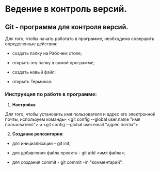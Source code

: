 
# Ведение в контроль версий. #

## Git - программа для контроля версий. ##

Для того, чтобы начать работать в программе, необходимо совершить определенные действия:

* создать папку на Рабочем столе;

* открыть эту папку в самой программе;

* создать новый файл;

* открыть Терминал.

### Инструкция по работе в программе: ###

1. **Настройка**

Для того, чтобы установить имя пользователя и адрес его электронной почты, используем команды- <git config --global user.name "имя пользователя"> и <git config --global user.email "адрес почты">

2. **Создание репозитория:**

* для инициализации - git init;

* для добавления файла проекта - git add <имя файла>;

* для создания commit - git commit -m "комментарий".

